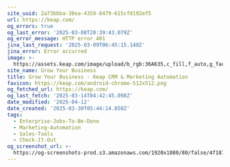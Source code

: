 ```yaml
---
site_uuid: 2a73bbba-38ea-4359-8479-615cfd192ef5
url: https://keap.com/
og_errors: true
og_last_error: '2025-03-08T20:39:43.079Z'
og_error_message: HTTP error 401
jina_last_request: '2025-03-09T06:45:15.140Z'
jina_error: Error occurred
image: >-
  https://assets.keap.com/image/upload/b_rgb:36A635,c_fill,f_auto,g_face,h_630,q_95,w_1200/v1670527188/keap/default-social-image.webp
site_name: Grow Your Business
title: Grow Your Business - Keap CRM & Marketing Automation
favicon: https://keap.com/android-chrome-512x512.png
og_fetched_url: https://keap.com/
og_last_fetch: '2025-03-14T04:42:45.098Z'
date_modified: '2025-04-12'
date_created: '2025-03-30T05:44:14.850Z'
tags:
  - Enterprise-Jobs-To-Be-Done
  - Marketing-Automation
  - Sales-Tools
  - Check-It-Out
og_screenshot_url: >-
  https://og-screenshots-prod.s3.amazonaws.com/1920x1080/80/false/4f187d323308bec26ee1ff77aaf91da6bf7af8a8129ff036f52f899e2030d612.jpeg
---
```















